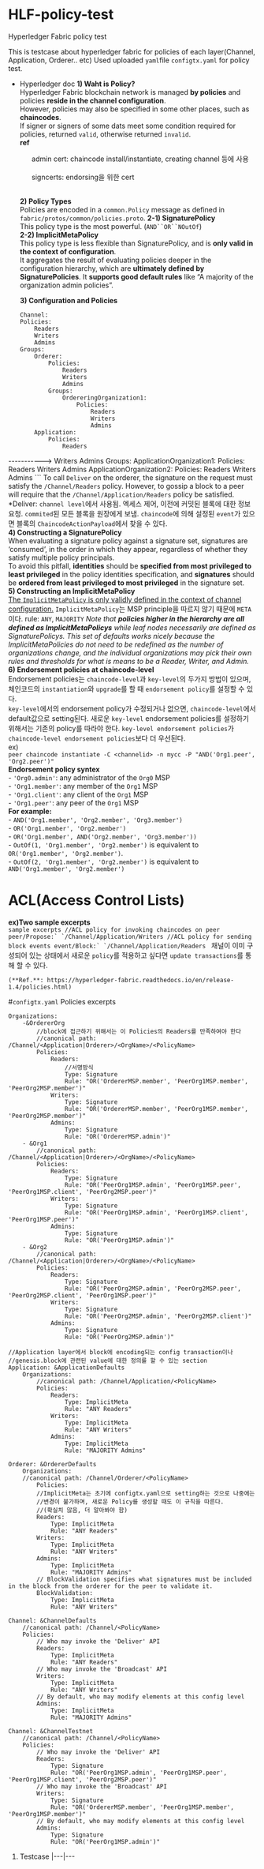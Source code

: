# HLF-policy-test
Hyperledger Fabric policy test

This is testcase about hyperledger fabric for policies of each layer(Channel, Application, Orderer.. etc)
Used uploaded `yaml`file `configtx.yaml` for policy test.

- Hyperledger doc
    **1) Waht is Policy?**<br>
        Hyperledger Fabric blockchain network is managed **by policies** and policies **reside in the channel configuration**.<br>
        However, policies may also be specified in some other places, such as **chaincodes**.<br>
        If signer or signers of some dats meet some condition required for policies, returned `valid`, otherwise returned `invalid`.<br>
        **ref**
         <ol>admin cert: chaincode install/instantiate, creating channel 등에 사용</ol><br>
         <ol>signcerts: endorsing을 위한 cert</ol><br>

    **2) Policy Types**<br>
    Policies are encoded in a `common.Policy` message as defined in `fabric/protos/common/policies.proto`. 
        **2-1) SignaturePolicy**<br>
            This policy type is the most powerful. (`AND``OR``NOutOf`)<br>
        **2-2) ImplicitMetaPolicy**<br>
            This policy type is less flexible than SignaturePolicy, and is **only valid in the context of configuration**.<br>
            It aggregates the result of evaluating policies deeper in the configuration hierarchy, which are **ultimately defined by SignaturePolicies**. It **supports good default rules** like “A majority of the organization admin policies”.
    
    **3) Configuration and Policies**<br>
    ```array of policies
    Channel:
    Policies:
        Readers
        Writers
        Admins
    Groups:
        Orderer:
            Policies:
                Readers
                Writers
                Admins
            Groups:
                OrdereringOrganization1:
                    Policies:
                        Readers
                        Writers
                        Admins
        Application:
            Policies:
                Readers
----------->    Writers
                Admins
            Groups:
                ApplicationOrganization1:
                    Policies:
                        Readers
                        Writers
                        Admins
                ApplicationOrganization2:
                    Policies:
                        Readers
                        Writers
                        Admins
        ```
        To call `Deliver` on the orderer, the signature on the request must satisfy the `/Channel/Readers` policy. However, to gossip a block to a peer will require that the `/Channel/Application/Readers` policy be satisfied.<br>
        *Deliver: `channel level`에서 사용됨. 엑세스 제어, 이전에 커밋된 블록에 대한 정보 요청. `commited`된 모든 블록을 원장에게 보냄. `chaincode`에 의해 설정된 `event`가 있으면 블록의 `ChaincodeActionPayload`에서 찾을 수 있다.<br>
    **4) Constructing a SignaturePolicy**<br>
        When evaluating a signature policy against a signature set, signatures are ‘consumed’, in the order in which they appear, regardless of whether they satisfy multiple policy principals.        
        To avoid this pitfall, **identities** should be **specified from most privileged to least privileged** in the policy identities specification, and **signatures** should be **ordered from least privileged to most privileged** in the signature set.<br>
    **5) Constructing an ImplicitMetaPolicy**<br>
        <u>The `ImplicitMetaPolicy` is only validly defined in the context of channel configuration.</u> `ImplicitMetaPolicy`는 MSP principle을 따르지 않기 때문에 `META`이다.
        rule: `ANY`, `MAJORITY`
        *Note that **policies higher in the hierarchy are all defined as ImplicitMetaPolicys** while leaf nodes necessarily are defined as SignaturePolicys. This set of defaults works nicely because the ImplicitMetaPolicies do not need to be redefined as the number of organizations change, and the individual organizations may pick their own rules and thresholds for what is means to be a Reader, Writer, and Admin.*<br>
    **6) Endorsement policies at chaincode-level**<br>
        Endorsement policies는 `chaincode-level`과 `key-level`의 두가지 방법이 있으며, 체인코드의 `instantiation`와 `upgrade`를 할 때 `endorsement policy`를 설정할 수 있다.<br>
        `key-level`에서의 endorsement policy가 수정되거나 없으면, `chaincode-level`에서 default값으로 setting된다.
        새로운 `key-level` endorsement policies를 설정하기 위해서는 기존의 policy를 따라야 한다. `key-level endorsement policies`가 `chaincode-level endorsement policies`보다 더 우선된다.<br>
        ex)<br>
        `peer chaincode instantiate -C <channelid> -n mycc -P "AND('Org1.peer', 'Org2.peer')"`<br>
        **Endorsement policy syntex**<br>
        - `'Org0.admin'`: any administrator of the `Org0` MSP<br>
        - `'Org1.member'`: any member of the `Org1` MSP<br>
        - `'Org1.client'`: any client of the `Org1` MSP<br>
        - `'Org1.peer'`: any peer of the `Org1` MSP<br>
        **For example:**<br>
        - `AND('Org1.member', 'Org2.member', 'Org3.member')`<br>
        - `OR('Org1.member', 'Org2.member')`<br>
        - `OR('Org1.member', AND('Org2.member', 'Org3.member'))`<br>
        - `OutOf(1, 'Org1.member', 'Org2.member')` is equivalent to `OR('Org1.member', 'Org2.member')`.<br>
        - `OutOf(2, 'Org1.member', 'Org2.member')` is equivalent to `AND('Org1.member', 'Org2.member')`<br>
        
# ACL(Access Control Lists)<br>
   **ex)Two sample excerpts**<br>
        ```sample excerpts
        //ACL policy for invoking chaincodes on peer
        peer/Propose:` `/Channel/Application/Writers
        //ACL policy for sending block events
        event/Block:` `/Channel/Application/Readers
        ```
    채널이 이미 구성되어 있는 상태에서 새로운 `policy`를 적용하고 싶다면 `update transactions`를 통해 할 수 있다.

    (**Ref.**: https://hyperledger-fabric.readthedocs.io/en/release-1.4/policies.html)

#`configtx.yaml` Policies excerpts
```Organizations
Organizations:
    -&OrdererOrg
        //block에 접근하기 위해서는 이 Policies의 Readers를 만족하여야 한다
        //canonical path: /Channel/<Application|Orderer>/<OrgName>/<PolicyName>
        Policies:
            Readers:
                //서명방식
                Type: Signature
                Rule: "OR('OrdererMSP.member', 'PeerOrg1MSP.member', 'PeerOrg2MSP.member')"
            Writers:
                Type: Signature
                Rule: "OR('OrdererMSP.member', 'PeerOrg1MSP.member', 'PeerOrg2MSP.member')"
            Admins:
                Type: Signature
                Rule: "OR('OrdererMSP.admin')"
    - &Org1
        //canonical path: /Channel/<Application|Orderer>/<OrgName>/<PolicyName>
        Policies:
            Readers:
                Type: Signature
                Rule: "OR('PeerOrg1MSP.admin', 'PeerOrg1MSP.peer', 'PeerOrg1MSP.client', 'PeerOrg2MSP.peer')"
            Writers:
                Type: Signature
                Rule: "OR('PeerOrg1MSP.admin', 'PeerOrg1MSP.client', 'PeerOrg1MSP.peer')"
            Admins:
                Type: Signature
                Rule: "OR('PeerOrg1MSP.admin')"
    - &Org2
        //canonical path: /Channel/<Application|Orderer>/<OrgName>/<PolicyName>
        Policies:
            Readers:
                Type: Signature
                Rule: "OR('PeerOrg2MSP.admin', 'PeerOrg2MSP.peer', 'PeerOrg2MSP.client', 'PeerOrg1MSP.peer')"
            Writers:
                Type: Signature
                Rule: "OR('PeerOrg2MSP.admin', 'PeerOrg2MSP.client')"
            Admins:
                Type: Signature
                Rule: "OR('PeerOrg2MSP.admin')"

//Application layer에서 block에 encoding되는 config transaction이나 
//genesis.block에 관련된 value에 대한 정의를 할 수 있는 section
Application: &ApplicationDefaults
    Organizations:
        //canonical path: /Channel/Application/<PolicyName>
        Policies:
            Readers:
                Type: ImplicitMeta
                Rule: "ANY Readers"
            Writers:
                Type: ImplicitMeta
                Rule: "ANY Writers"
            Admins:
                Type: ImplicitMeta
                Rule: "MAJORITY Admins"

Orderer: &OrdererDefaults
    Organizations:
    //canonical path: /Channel/Orderer/<PolicyName>
        Policies:
        //ImplicitMeta는 초기에 configtx.yaml으로 setting하는 것으로 나중에는
        //변경이 불가하며, 새로운 Policy를 생성할 때도 이 규칙을 따른다.
        //(확실치 않음, 더 알아봐야 함)
        Readers:
            Type: ImplicitMeta
            Rule: "ANY Readers"
        Writers:
            Type: ImplicitMeta
            Rule: "ANY Writers"
        Admins:
            Type: ImplicitMeta
            Rule: "MAJORITY Admins"
        // BlockValidation specifies what signatures must be included in the block from the orderer for the peer to validate it.
        BlockValidation:
            Type: ImplicitMeta
            Rule: "ANY Writers"

Channel: &ChannelDefaults
    //canonical path: /Channel/<PolicyName>
    Policies:
        // Who may invoke the 'Deliver' API
        Readers:
            Type: ImplicitMeta
            Rule: "ANY Readers"
        // Who may invoke the 'Broadcast' API
        Writers:
            Type: ImplicitMeta
            Rule: "ANY Writers"
        // By default, who may modify elements at this config level
        Admins:
            Type: ImplicitMeta
            Rule: "MAJORITY Admins"

Channel: &ChannelTestnet
    //canonical path: /Channel/<PolicyName>
    Policies:
        // Who may invoke the 'Deliver' API
        Readers:
            Type: Signature
            Rule: "OR('PeerOrg1MSP.admin', 'PeerOrg1MSP.peer', 'PeerOrg1MSP.client', 'PeerOrg2MSP.peer')"
        // Who may invoke the 'Broadcast' API
        Writers:
            Type: Signature
            Rule: "OR('OrdererMSP.member', 'PeerOrg1MSP.member', 'PeerOrg1MSP.member')"
        // By default, who may modify elements at this config level
        Admins:
            Type: Signature
            Rule: "OR('PeerOrg1MSP.admin')"
```

1. Testcase
|---|---